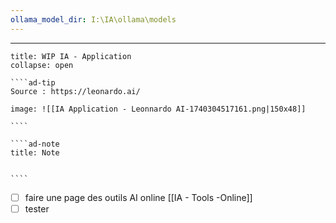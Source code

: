 ```yaml
---
ollama_model_dir: I:\IA\ollama\models
---
```


---
 
``````ad-example
title: WIP IA - Application
collapse: open

````ad-tip
Source : https://leonardo.ai/

image: ![[IA Application - Leonnardo AI-1740304517161.png|150x48]]

````

````ad-note
title: Note
 

````

``````
- [ ] faire une page des outils AI online [[IA - Tools -Online]]
- [ ] tester 